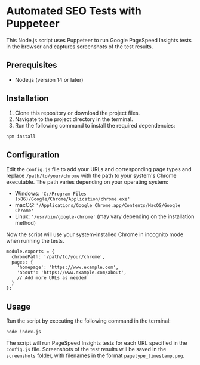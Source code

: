 # Automated SEO Tests with Puppeteer

This Node.js script uses Puppeteer to run Google PageSpeed Insights tests in the browser and captures screenshots of the test results.

## Prerequisites

- Node.js (version 14 or later)

## Installation

1. Clone this repository or download the project files.
2. Navigate to the project directory in the terminal.
3. Run the following command to install the required dependencies:

```bash
npm install
```

## Configuration

Edit the `config.js` file to add your URLs and corresponding page types and replace `/path/to/your/chrome` with the path to your system's Chrome executable. The path varies depending on your operating system:

-   Windows: `'C:/Program Files (x86)/Google/Chrome/Application/chrome.exe'`
-   macOS: `'/Applications/Google Chrome.app/Contents/MacOS/Google Chrome'`
-   Linux: `'/usr/bin/google-chrome'` (may vary depending on the installation method)

Now the script will use your system-installed Chrome in incognito mode when running the tests.

```
module.exports = {
  chromePath: '/path/to/your/chrome',
  pages: {
    'homepage': 'https://www.example.com',
    'about': 'https://www.example.com/about',
    // Add more URLs as needed
  }
};
```

## Usage

Run the script by executing the following command in the terminal:

```
node index.js
```
The script will run PageSpeed Insights tests for each URL specified in the `config.js` file. Screenshots of the test results will be saved in the `screenshots` folder, with filenames in the format `pagetype_timestamp.png`.